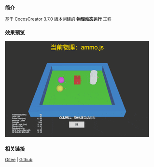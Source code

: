 ### 简介
基于 CocosCreator 3.7.0 版本创建的 **物理动态运行** 工程

### 效果预览
![image](../../../gif/202203/2022030430.gif)

### 相关链接
[Gitee](https://gitee.com/mirrors_cocos-creator/example-3d/blob/master/physics-3d/assets/cases/scenes) | [Github](https://github.com/cocos-creator/example-3d/blob/master/physics-3d/assets/cases/scenes)